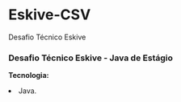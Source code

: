 # Eskive-CSV
Desafio Técnico Eskive 

<h3>Desafio Técnico Eskive - Java de Estágio</h3>

__Tecnologia:__
<li>Java.</li>
